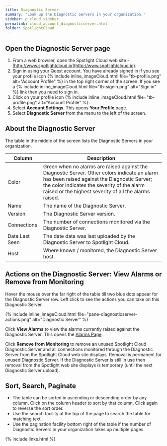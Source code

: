 ```yaml
---
title: Diagnostic Server
summary: "Look up the Diagnostic Servers in your organization."
sidebar: p_cloud_sidebar
permalink: cloud_account_diagnosticserver.html
folder: SpotlightCloud
---
```



## Open the Diagnostic Server page

1. From a web browser, open the Spotlight Cloud web site - [http://www.spotlightcloud.io](http://www.spotlightcloud.io).
2. Sign in using your Quest account. You have already signed in if you see your profile icon {% include inline_imageCloud.html file="tb-profile.png" alt="Account Profile" %} in the top right corner of the screen. If you see a {% include inline_imageCloud.html file="tb-signin.png" alt="Sign in" %} link then you need to sign in.
3. Click on your profile icon {% include inline_imageCloud.html file="tb-profile.png" alt="Account Profile" %}.
4. Select **Account Settings**. This opens **Your Profile** page.
5. Select **Diagnostic Server** from the menu to the left of the screen.

## About the Diagnostic Server
The table in the middle of the screen lists the Diagnostic Servers in your organization.

Column | Description
-------|------------
Color | Green when no alarms are raised against the Diagnostic Server. Other colors indicate an alarm has been raised against the Diagnostic Server; the color indicates the severity of the alarm raised or the highest severity of all the alarms raised.
Name | The name of the Diagnostic Server.
Version | The Diagnostic Server version.
Connections | The number of connections monitored via the Diagnostic Server.
Data Last Seen |  The date data was last uploaded by the Diagnostic Server to Spotlight Cloud.
Host | Where known / monitored, the Diagnostic Server host.

## Actions on the Diagnostic Server: View Alarms or Remove from Monitoring
Hover the mouse over the far right of the table till two blue dots appear for the Diagnostic Server row. Left click to see the actions you can take on this Diagnostic Server.

{% include inline_imageCloud.html file="pane-diagnosticserver-actions.png" alt="Diagnostic Server" %}

Click **View Alarms** to view the alarms currently raised against the Diagnostic Server. This opens the [Alarms Page](/cloud_display_alarmspage).

Click **Remove from Monitoring** to remove an unused Spotlight Cloud Diagnostic Server and all connections monitored through the Diagnostic Server from the Spotlight Cloud web site displays. Removal is permanent for unused Diagnostic Server. If the Diagnostic Server is still in use then removal from the Spotlight web site displays is temporary (until the next Diagnostic Server upload).


## Sort, Search, Paginate

* The table can be sorted in ascending or descending order by any column. Click on the column header to sort by that column. Click again to reverse the sort order.
* Use the search facility at the top of the page to search the table for matching text.
* Use the pagination facility bottom right of the table if the number of Diagnostic Servers in your organization takes up multiple pages.


{% include links.html %}
